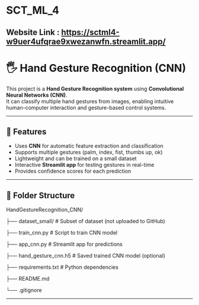 # SCT_ML_4

## Website Link : https://sctml4-w9uer4ufqrae9xwezanwfn.streamlit.app/

# 🖐 Hand Gesture Recognition (CNN)

This project is a **Hand Gesture Recognition system** using **Convolutional Neural Networks (CNN)**.  
It can classify multiple hand gestures from images, enabling intuitive human-computer interaction and gesture-based control systems.

---

## 🌟 Features

- Uses **CNN** for automatic feature extraction and classification
- Supports multiple gestures (palm, index, fist, thumbs up, ok)
- Lightweight and can be trained on a small dataset
- Interactive **Streamlit app** for testing gestures in real-time
- Provides confidence scores for each prediction

---

## 📂 Folder Structure
HandGestureRecognition_CNN/

├── dataset_small/ # Subset of dataset (not uploaded to GitHub)

├── train_cnn.py # Script to train CNN model

├── app_cnn.py # Streamlit app for predictions

├── hand_gesture_cnn.h5 # Saved trained CNN model (optional)

├── requirements.txt # Python dependencies

├── README.md

└── .gitignore


---



